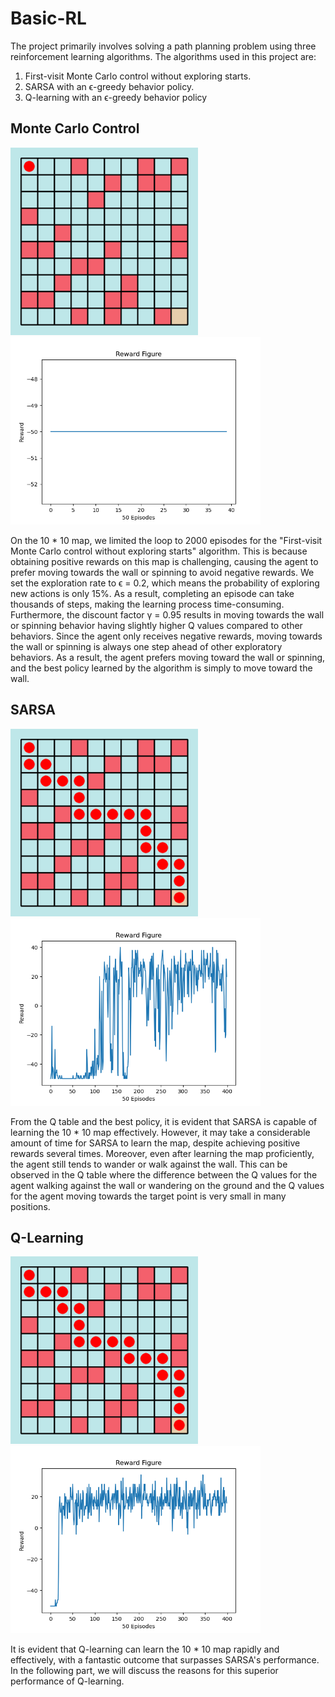 # Basic-RL

The project primarily involves solving a path planning problem using three reinforcement learning algorithms. The algorithms used in this project are:
1.	First-visit Monte Carlo control without exploring starts. 
2.	SARSA with an ϵ-greedy behavior policy. 
3.	Q-learning with an ϵ-greedy behavior policy

## Monte Carlo Control

<img src="MonteCarlo\Figure\10_best_policy_original.png" height = "300">  <img src="MonteCarlo\Figure\10_reward_plot_orginal.png" height = "300">

On the 10 * 10 map, we limited the loop to 2000 episodes for the "First-visit Monte Carlo control without exploring starts" algorithm. This is because obtaining positive rewards on this map is challenging, causing the agent to prefer moving towards the wall or spinning to avoid negative rewards. We set the exploration rate to ϵ = 0.2, which means the probability of exploring new actions is only 15%. As a result, completing an episode can take thousands of steps, making the learning process time-consuming.
Furthermore, the discount factor γ = 0.95 results in moving towards the wall or spinning behavior having slightly higher Q values compared to other behaviors. Since the agent only receives negative rewards, moving towards the wall or spinning is always one step ahead of other exploratory behaviors. As a result, the agent prefers moving toward the wall or spinning, and the best policy learned by the algorithm is simply to move toward the wall.

## SARSA

<img src="SARSA\Figure\10_best_policy_Original.png" height = "300">  <img src="SARSA\Figure\10_reward_plot_Original.png" height = "300">

From the Q table and the best policy, it is evident that SARSA is capable of learning the 10 * 10 map effectively. However, it may take a considerable amount of time for SARSA to learn the map, despite achieving positive rewards several times. 
Moreover, even after learning the map proficiently, the agent still tends to wander or walk against the wall. This can be observed in the Q table where the difference between the Q values for the agent walking against the wall or wandering on the ground and the Q values for the agent moving towards the target point is very small in many positions.

## Q-Learning

<img src="Qlearning\Figure\10_best_policy_original.png" height = "300">  <img src="Qlearning\Figure\10_reward_plot_original.png" height = "300">

It is evident that Q-learning can learn the 10 * 10 map rapidly and effectively, with a fantastic outcome that surpasses SARSA's performance. In the following part, we will discuss the reasons for this superior performance of Q-learning.
